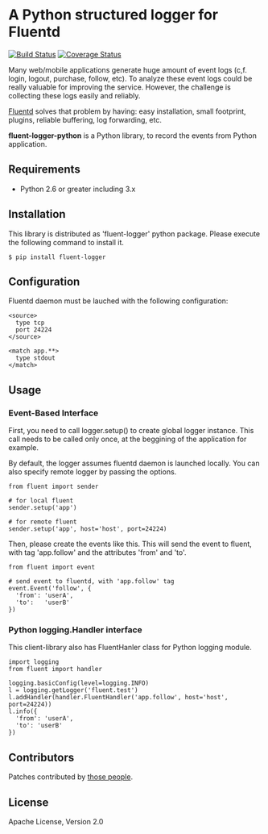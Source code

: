 # A Python structured logger for Fluentd

[![Build Status](https://travis-ci.org/EvaSDK/fluent-logger-python.svg?branch=master)](https://travis-ci.org/EvaSDK/fluent-logger-python)
[![Coverage Status](https://coveralls.io/repos/EvaSDK/fluent-logger-python/badge.png)](https://coveralls.io/r/EvaSDK/fluent-logger-python)

Many web/mobile applications generate huge amount of event logs (c,f. login, logout, purchase, follow, etc). To analyze these event logs could be really valuable for improving the service. However, the challenge is collecting these logs easily and reliably.

[Fluentd](http://github.com/fluent/fluentd) solves that problem by having: easy installation, small footprint, plugins, reliable buffering, log forwarding, etc.

**fluent-logger-python** is a Python library, to record the events from Python application.

## Requirements

* Python 2.6 or greater including 3.x

## Installation

This library is distributed as 'fluent-logger' python package. Please execute the following command to install it.

    $ pip install fluent-logger

## Configuration

Fluentd daemon must be lauched with the following configuration:

    <source>
      type tcp
      port 24224
    </source>

    <match app.**>
      type stdout
    </match>

## Usage

### Event-Based Interface

First, you need to call logger.setup() to create global logger instance. This call needs to be called only once, at the beggining of the application for example.

By default, the logger assumes fluentd daemon is launched locally. You can also specify remote logger by passing the options.

    from fluent import sender
    
    # for local fluent
    sender.setup('app')
    
    # for remote fluent
    sender.setup('app', host='host', port=24224)

Then, please create the events like this. This will send the event to fluent, with tag 'app.follow' and the attributes 'from' and 'to'.

    from fluent import event

    # send event to fluentd, with 'app.follow' tag
    event.Event('follow', {
      'from': 'userA',
      'to':   'userB'
    })

### Python logging.Handler interface

This client-library also has FluentHanler class for Python logging module.

    import logging
    from fluent import handler
    
    logging.basicConfig(level=logging.INFO)
    l = logging.getLogger('fluent.test')
    l.addHandler(handler.FluentHandler('app.follow', host='host', port=24224))
    l.info({
      'from': 'userA',
      'to': 'userB'
    })
    
## Contributors

Patches contributed by [those people](https://github.com/fluent/fluent-logger-python/contributors).

## License

Apache License, Version 2.0

